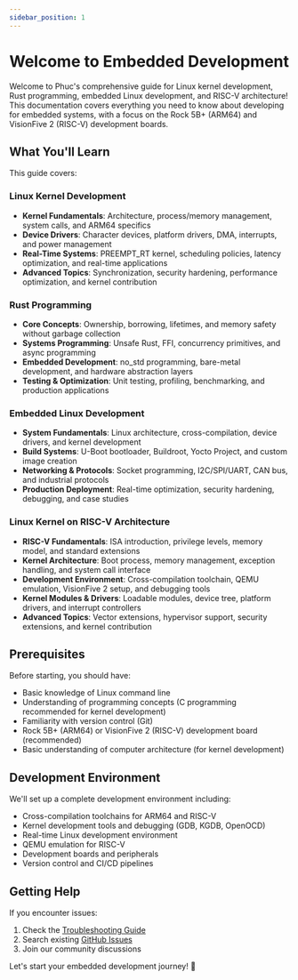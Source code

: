 ```yaml
---
sidebar_position: 1
---
```


# Welcome to Embedded Development

Welcome to Phuc's comprehensive guide for Linux kernel development, Rust programming, embedded Linux development, and RISC-V architecture! This documentation covers everything you need to know about developing for embedded systems, with a focus on the Rock 5B+ (ARM64) and VisionFive 2 (RISC-V) development boards.

## What You'll Learn

This guide covers:

### Linux Kernel Development

- **Kernel Fundamentals**: Architecture, process/memory management, system calls, and ARM64 specifics
- **Device Drivers**: Character devices, platform drivers, DMA, interrupts, and power management
- **Real-Time Systems**: PREEMPT_RT kernel, scheduling policies, latency optimization, and real-time applications
- **Advanced Topics**: Synchronization, security hardening, performance optimization, and kernel contribution

### Rust Programming

- **Core Concepts**: Ownership, borrowing, lifetimes, and memory safety without garbage collection
- **Systems Programming**: Unsafe Rust, FFI, concurrency primitives, and async programming
- **Embedded Development**: no_std programming, bare-metal development, and hardware abstraction layers
- **Testing & Optimization**: Unit testing, profiling, benchmarking, and production applications

### Embedded Linux Development

- **System Fundamentals**: Linux architecture, cross-compilation, device drivers, and kernel development
- **Build Systems**: U-Boot bootloader, Buildroot, Yocto Project, and custom image creation
- **Networking & Protocols**: Socket programming, I2C/SPI/UART, CAN bus, and industrial protocols
- **Production Deployment**: Real-time optimization, security hardening, debugging, and case studies

### Linux Kernel on RISC-V Architecture

- **RISC-V Fundamentals**: ISA introduction, privilege levels, memory model, and standard extensions
- **Kernel Architecture**: Boot process, memory management, exception handling, and system call interface
- **Development Environment**: Cross-compilation toolchain, QEMU emulation, VisionFive 2 setup, and debugging tools
- **Kernel Modules & Drivers**: Loadable modules, device tree, platform drivers, and interrupt controllers
- **Advanced Topics**: Vector extensions, hypervisor support, security extensions, and kernel contribution

## Prerequisites

Before starting, you should have:

- Basic knowledge of Linux command line
- Understanding of programming concepts (C programming recommended for kernel development)
- Familiarity with version control (Git)
- Rock 5B+ (ARM64) or VisionFive 2 (RISC-V) development board (recommended)
- Basic understanding of computer architecture (for kernel development)

## Development Environment

We'll set up a complete development environment including:

- Cross-compilation toolchains for ARM64 and RISC-V
- Kernel development tools and debugging (GDB, KGDB, OpenOCD)
- Real-time Linux development environment
- QEMU emulation for RISC-V
- Development boards and peripherals
- Version control and CI/CD pipelines

## Getting Help

If you encounter issues:

1. Check the [Troubleshooting Guide](./getting-started/troubleshooting.md)
2. Search existing [GitHub Issues](https://github.com/nguyentrongphuc552003/phucscareembedded/issues)
3. Join our community discussions

Let's start your embedded development journey! 🚀
